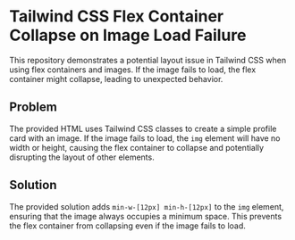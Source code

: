 # Tailwind CSS Flex Container Collapse on Image Load Failure

This repository demonstrates a potential layout issue in Tailwind CSS when using flex containers and images. If the image fails to load, the flex container might collapse, leading to unexpected behavior.

## Problem

The provided HTML uses Tailwind CSS classes to create a simple profile card with an image. If the image fails to load, the `img` element will have no width or height, causing the flex container to collapse and potentially disrupting the layout of other elements.

## Solution

The provided solution adds `min-w-[12px] min-h-[12px]` to the `img` element, ensuring that the image always occupies a minimum space. This prevents the flex container from collapsing even if the image fails to load.